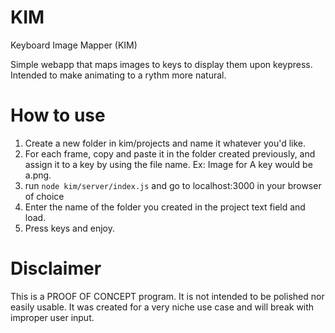 # KIM
Keyboard Image Mapper (KIM)

Simple webapp that maps images to keys to display them upon keypress. Intended to make animating to a rythm more natural. 

# How to use
1. Create a new folder in kim/projects and name it whatever you'd like. 
2. For each frame, copy and paste it in the folder created previously, and assign it to a key by using the file name. Ex: Image for A key would be a.png.
3. run `node kim/server/index.js` and go to localhost:3000 in your browser of choice
4. Enter the name of the folder you created in the project text field and load. 
5. Press keys and enjoy. 

# Disclaimer
This is a PROOF OF CONCEPT program. It is not intended to be polished nor easily usable. It was created for a very niche use case and will break with improper user input. 
